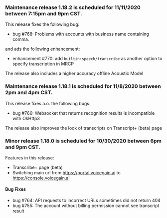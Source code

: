 ### Maintenance release 1.18.2 is scheduled for 11/11/2020 between 7:15pm and 9pm CST.

This release fixes the following bug:
* bug #768: Problems with accounts with business name containing comma.

and ads the following enhancement:
* enhancement #770: add `builtin:speech/transcribe` as another option to specify transcription in MRCP 

The release also includes a higher accuracy offline Acoustic Model

### Maintenance release 1.18.1 is scheduled for 11/8/2020 between 2pm and 4pm CST.

This release fixes a.o. the following bugs:
* bug #766: Websocket that returns recognition results is incompatible with OkHttp3

The release also improves the look of transcripts on Transcript+ (beta) page

### Minor release 1.18.0 is scheduled for 10/30/2020 between 6pm and 9pm CST.

Features in this release:
* Transcribe+ page (beta)
* Switching main url from https://portal.voicegain.ai to https://console.voicegain.ai

#### Bug Fixes 
* bug #764: API requests to incorrect URLs sometimes did not return 404
* bug #755: The account without billing permission cannot see transcript result
















 





